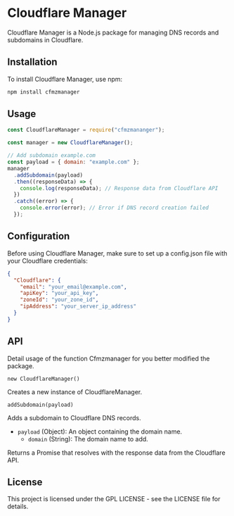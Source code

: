 # Cloudflare Manager

Cloudflare Manager is a Node.js package for managing DNS records and subdomains in Cloudflare.

## Installation

To install Cloudflare Manager, use npm:

```bash
npm install cfmzmanager
```

## Usage

```javascript
const CloudflareManager = require("cfmzmananger");

const manager = new CloudflareManager();

// Add subdomain example.com
const payload = { domain: "example.com" };
manager
  .addSubdomain(payload)
  .then((responseData) => {
    console.log(responseData); // Response data from Cloudflare API
  })
  .catch((error) => {
    console.error(error); // Error if DNS record creation failed
  });
```

## Configuration

Before using Cloudflare Manager, make sure to set up a config.json file with your Cloudflare credentials:

```json
{
  "Cloudflare": {
    "email": "your_email@example.com",
    "apiKey": "your_api_key",
    "zoneId": "your_zone_id",
    "ipAddress": "your_server_ip_address"
  }
}
```

## API

Detail usage of the function Cfmzmanager for you better modified the package.

`new CloudflareManager()`

Creates a new instance of CloudflareManager.

`addSubdomain(payload)`

Adds a subdomain to Cloudflare DNS records.

- `payload` (Object): An object containing the domain name.
  - `domain` (String): The domain name to add.

Returns a Promise that resolves with the response data from the Cloudflare API.

## License

This project is licensed under the GPL LICENSE - see the LICENSE file for details.

